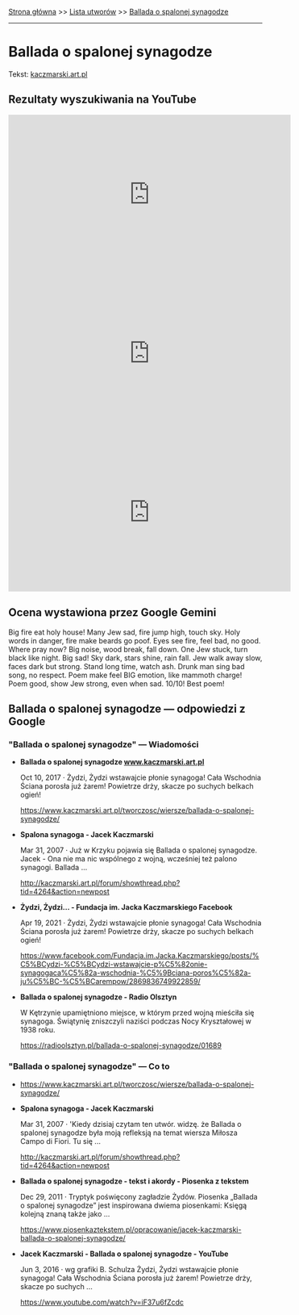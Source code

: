 [Strona główna](../index.md) >> [Lista utworów](../list.md) >> [Ballada o spalonej synagodze](55.md)

---

# Ballada o spalonej synagodze

Tekst: [kaczmarski.art.pl](https://www.kaczmarski.art.pl/tworczosc/wiersze/ballada-o-spalonej-synagodze/)

## Rezultaty wyszukiwania na YouTube

<iframe width="560" height="315" src="https://www.youtube.com/embed/iF37u6fZcdc?si=IdontcarewhotheIRSsendsImnotpayingtaxes" title="YouTube video player" frameborder="0" allow="accelerometer; autoplay; clipboard-write; encrypted-media; gyroscope; picture-in-picture; web-share" referrerpolicy="strict-origin-when-cross-origin" allowfullscreen></iframe>

<iframe width="560" height="315" src="https://www.youtube.com/embed/fDONxMUdi9I?si=IdontcarewhotheIRSsendsImnotpayingtaxes" title="YouTube video player" frameborder="0" allow="accelerometer; autoplay; clipboard-write; encrypted-media; gyroscope; picture-in-picture; web-share" referrerpolicy="strict-origin-when-cross-origin" allowfullscreen></iframe>

<iframe width="560" height="315" src="https://www.youtube.com/embed/BgogSilPkq0?si=IdontcarewhotheIRSsendsImnotpayingtaxes" title="YouTube video player" frameborder="0" allow="accelerometer; autoplay; clipboard-write; encrypted-media; gyroscope; picture-in-picture; web-share" referrerpolicy="strict-origin-when-cross-origin" allowfullscreen></iframe>

## Ocena wystawiona przez Google Gemini

Big fire eat holy house! Many Jew sad, fire jump high, touch sky. Holy words in danger, fire make beards go poof. Eyes see fire, feel bad, no good. Where pray now? Big noise, wood break, fall down. One Jew stuck, turn black like night. Big sad! Sky dark, stars shine, rain fall. Jew walk away slow, faces dark but strong. Stand long time, watch ash. Drunk man sing bad song, no respect. Poem make feel BIG emotion, like mammoth charge! Poem good, show Jew strong, even when sad. 10/10! Best poem!


## Ballada o spalonej synagodze — odpowiedzi z Google

### "Ballada o spalonej synagodze" — Wiadomości

- **Ballada o spalonej synagodze www.kaczmarski.art.pl**

    Oct 10, 2017  ·  Żydzi, Żydzi wstawajcie płonie synagoga! Cała Wschodnia Ściana porosła już żarem! Powietrze drży, skacze po suchych belkach ogień! 

   <https://www.kaczmarski.art.pl/tworczosc/wiersze/ballada-o-spalonej-synagodze/>
- **Spalona synagoga - Jacek Kaczmarski**

    Mar 31, 2007  ·  Już w Krzyku pojawia się Ballada o spalonej synagodze. Jacek - Ona nie ma nic wspólnego z wojną, wcześniej też palono synagogi. Ballada ... 

   <http://kaczmarski.art.pl/forum/showthread.php?tid=4264&action=newpost>
- **Żydzi, Żydzi... - Fundacja im. Jacka Kaczmarskiego  Facebook**

    Apr 19, 2021  ·  Żydzi, Żydzi wstawajcie płonie synagoga! Cała Wschodnia Ściana porosła już żarem! Powietrze drży, skacze po suchych belkach ogień! 

   <https://www.facebook.com/Fundacja.im.Jacka.Kaczmarskiego/posts/%C5%BCydzi-%C5%BCydzi-wstawajcie-p%C5%82onie-synagogaca%C5%82a-wschodnia-%C5%9Bciana-poros%C5%82a-ju%C5%BC-%C5%BCarempow/2869836749922859/>
- **Ballada o spalonej synagodze - Radio Olsztyn**

    W Kętrzynie upamiętniono miejsce, w którym przed wojną mieściła się synagoga. Świątynię zniszczyli naziści podczas Nocy Kryształowej w 1938 roku. 

   <https://radioolsztyn.pl/ballada-o-spalonej-synagodze/01689>

### "Ballada o spalonej synagodze" — Co to

- <https://www.kaczmarski.art.pl/tworczosc/wiersze/ballada-o-spalonej-synagodze/>
- **Spalona synagoga - Jacek Kaczmarski**

    Mar 31, 2007  ·  'Kiedy dzisiaj czytam ten utwór. widzę. że Ballada o spalonej synagodze była moją refleksją na temat wiersza Miłosza Campo di Fiori. Tu się ... 

   <http://kaczmarski.art.pl/forum/showthread.php?tid=4264&action=newpost>
- **Ballada o spalonej synagodze - tekst i akordy - Piosenka z tekstem**

    Dec 29, 2011  ·  Tryptyk poświęcony zagładzie Żydów. Piosenka „Ballada o spalonej synagodze” jest inspirowana dwiema piosenkami: Księgą kolejną znaną także jako ... 

   <https://www.piosenkaztekstem.pl/opracowanie/jacek-kaczmarski-ballada-o-spalonej-synagodze/>
- **Jacek Kaczmarski -  Ballada o spalonej synagodze - YouTube**

    Jun 3, 2016  ·  wg grafiki B. Schulza Żydzi, Żydzi wstawajcie płonie synagoga! Cała Wschodnia Ściana porosła już żarem! Powietrze drży, skacze po suchych ... 

   <https://www.youtube.com/watch?v=iF37u6fZcdc>

